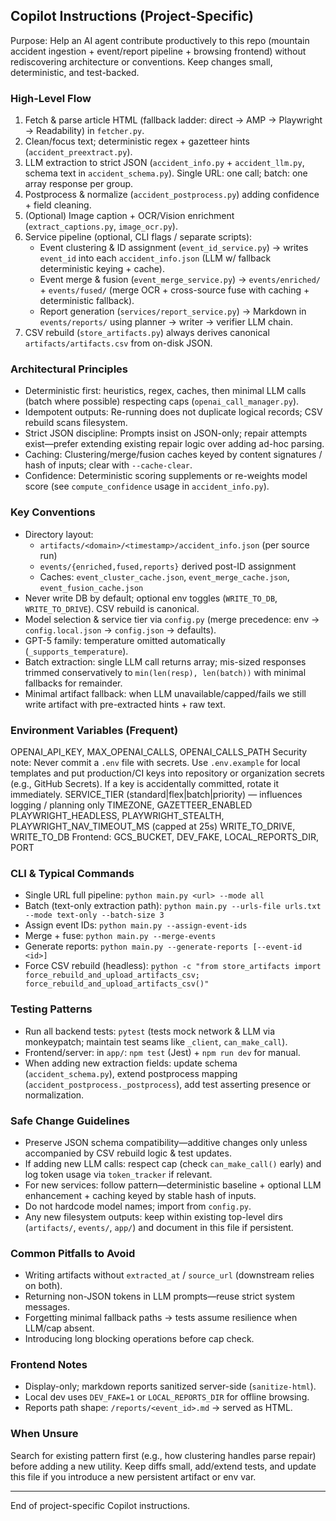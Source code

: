 ## Copilot Instructions (Project-Specific)

Purpose: Help an AI agent contribute productively to this repo (mountain accident ingestion + event/report pipeline + browsing frontend) without rediscovering architecture or conventions. Keep changes small, deterministic, and test-backed.

### High-Level Flow
1. Fetch & parse article HTML (fallback ladder: direct → AMP → Playwright → Readability) in `fetcher.py`.
2. Clean/focus text; deterministic regex + gazetteer hints (`accident_preextract.py`).
3. LLM extraction to strict JSON (`accident_info.py` + `accident_llm.py`, schema text in `accident_schema.py`). Single URL: one call; batch: one array response per group.
4. Postprocess & normalize (`accident_postprocess.py`) adding confidence + field cleaning.
5. (Optional) Image caption + OCR/Vision enrichment (`extract_captions.py`, `image_ocr.py`).
6. Service pipeline (optional, CLI flags / separate scripts):
   - Event clustering & ID assignment (`event_id_service.py`) → writes `event_id` into each `accident_info.json` (LLM w/ fallback deterministic keying + cache).
   - Event merge & fusion (`event_merge_service.py`) → `events/enriched/` + `events/fused/` (merge OCR + cross-source fuse with caching + deterministic fallback).
   - Report generation (`services/report_service.py`) → Markdown in `events/reports/` using planner → writer → verifier LLM chain.
7. CSV rebuild (`store_artifacts.py`) always derives canonical `artifacts/artifacts.csv` from on-disk JSON.

### Architectural Principles
* Deterministic first: heuristics, regex, caches, then minimal LLM calls (batch where possible) respecting caps (`openai_call_manager.py`).
* Idempotent outputs: Re-running does not duplicate logical records; CSV rebuild scans filesystem.
* Strict JSON discipline: Prompts insist on JSON-only; repair attempts exist—prefer extending existing repair logic over adding ad-hoc parsing.
* Caching: Clustering/merge/fusion caches keyed by content signatures / hash of inputs; clear with `--cache-clear`.
* Confidence: Deterministic scoring supplements or re-weights model score (see `compute_confidence` usage in `accident_info.py`).

### Key Conventions
* Directory layout:
  - `artifacts/<domain>/<timestamp>/accident_info.json` (per source run)
  - `events/{enriched,fused,reports}` derived post-ID assignment
  - Caches: `event_cluster_cache.json`, `event_merge_cache.json`, `event_fusion_cache.json`
* Never write DB by default; optional env toggles (`WRITE_TO_DB`, `WRITE_TO_DRIVE`). CSV rebuild is canonical.
* Model selection & service tier via `config.py` (merge precedence: env → `config.local.json` → `config.json` → defaults).
* GPT-5 family: temperature omitted automatically (`_supports_temperature`).
* Batch extraction: single LLM call returns array; mis-sized responses trimmed conservatively to `min(len(resp), len(batch))` with minimal fallbacks for remainder.
* Minimal artifact fallback: when LLM unavailable/capped/fails we still write artifact with pre-extracted hints + raw text.

### Environment Variables (Frequent)
OPENAI_API_KEY, MAX_OPENAI_CALLS, OPENAI_CALLS_PATH
Security note: Never commit a `.env` file with secrets. Use `.env.example` for local templates and put production/CI keys into repository or organization secrets (e.g., GitHub Secrets). If a key is accidentally committed, rotate it immediately.
SERVICE_TIER (standard|flex|batch|priority) — influences logging / planning only
TIMEZONE, GAZETTEER_ENABLED
PLAYWRIGHT_HEADLESS, PLAYWRIGHT_STEALTH, PLAYWRIGHT_NAV_TIMEOUT_MS (capped at 25s)
WRITE_TO_DRIVE, WRITE_TO_DB
Frontend: GCS_BUCKET, DEV_FAKE, LOCAL_REPORTS_DIR, PORT

### CLI & Typical Commands
* Single URL full pipeline: `python main.py <url> --mode all`
* Batch (text-only extraction path): `python main.py --urls-file urls.txt --mode text-only --batch-size 3`
* Assign event IDs: `python main.py --assign-event-ids`
* Merge + fuse: `python main.py --merge-events`
* Generate reports: `python main.py --generate-reports [--event-id <id>]`
* Force CSV rebuild (headless): `python -c "from store_artifacts import force_rebuild_and_upload_artifacts_csv; force_rebuild_and_upload_artifacts_csv()"`

### Testing Patterns
* Run all backend tests: `pytest` (tests mock network & LLM via monkeypatch; maintain test seams like `_client`, `can_make_call`).
* Frontend/server: in `app/`: `npm test` (Jest) + `npm run dev` for manual.
* When adding new extraction fields: update schema (`accident_schema.py`), extend postprocess mapping (`accident_postprocess._postprocess`), add test asserting presence or normalization.

### Safe Change Guidelines
* Preserve JSON schema compatibility—additive changes only unless accompanied by CSV rebuild logic & test updates.
* If adding new LLM calls: respect cap (check `can_make_call()` early) and log token usage via `token_tracker` if relevant.
* For new services: follow pattern—deterministic baseline + optional LLM enhancement + caching keyed by stable hash of inputs.
* Do not hardcode model names; import from `config.py`.
* Any new filesystem outputs: keep within existing top-level dirs (`artifacts/`, `events/`, `app/`) and document in this file if persistent.

### Common Pitfalls to Avoid
* Writing artifacts without `extracted_at` / `source_url` (downstream relies on both).
* Returning non-JSON tokens in LLM prompts—reuse strict system messages.
* Forgetting minimal fallback paths → tests assume resilience when LLM/cap absent.
* Introducing long blocking operations before cap check.

### Frontend Notes
* Display-only; markdown reports sanitized server-side (`sanitize-html`).
* Local dev uses `DEV_FAKE=1` or `LOCAL_REPORTS_DIR` for offline browsing.
* Reports path shape: `/reports/<event_id>.md` → served as HTML.

### When Unsure
Search for existing pattern first (e.g., how clustering handles parse repair) before adding a new utility. Keep diffs small, add/extend tests, and update this file if you introduce a new persistent artifact or env var.

---
End of project-specific Copilot instructions.
